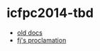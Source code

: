# icfpc2014-tbd

 * [old docs](https://github.com/Vlad-Shcherbina/icfpc2013-tbd/wiki/_pages)
 * [fj's proclamation](https://github.com/cail/icfpc2012-tbd/blob/master/CODE%20STYLE%20GUIDE%20-%20how%20to%20contribute%20meaningfully.md)
